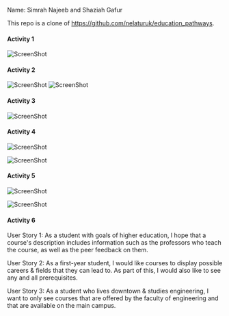 Name: Simrah Najeeb and Shaziah Gafur 

This repo is a clone of https://github.com/nelaturuk/education_pathways. 

#### Activity 1 

![ScreenShot](screenshots/Activity1.png)

#### Activity 2 

![ScreenShot](screenshots/Activity2homepage.png)
![ScreenShot](screenshots/Activity2results.png)

#### Activity 3 

![ScreenShot](screenshots/Activity3homepage.png)

#### Activity 4 

![ScreenShot](screenshots/Activity4.png)

![ScreenShot](screenshots/Activity4-1.png)

#### Activity 5 

![ScreenShot](screenshots/Activity5-1.png)

![ScreenShot](screenshots/Activity5.png)

#### Activity 6 

User Story 1: As a student with goals of higher education, I hope that a course's description includes information such as the professors who teach the course, as well as the peer feedback on them. 

User Story 2: As a first-year student, I would like courses to display possible careers & fields that they can lead to. As part of this, I would also like to see any and all prerequisites. 

User Story 3: As a student who lives downtown & studies engineering, I want to only see courses that are offered by the faculty of engineering and that are available on the main campus. 
